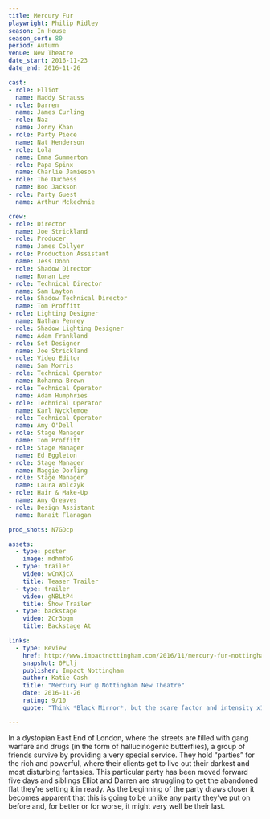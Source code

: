 ```yaml
---
title: Mercury Fur
playwright: Philip Ridley
season: In House
season_sort: 80
period: Autumn
venue: New Theatre
date_start: 2016-11-23
date_end: 2016-11-26

cast:
- role: Elliot
  name: Maddy Strauss
- role: Darren
  name: James Curling
- role: Naz
  name: Jonny Khan
- role: Party Piece
  name: Nat Henderson
- role: Lola
  name: Emma Summerton
- role: Papa Spinx
  name: Charlie Jamieson
- role: The Duchess
  name: Boo Jackson
- role: Party Guest
  name: Arthur Mckechnie

crew:
- role: Director
  name: Joe Strickland
- role: Producer
  name: James Collyer
- role: Production Assistant
  name: Jess Donn
- role: Shadow Director
  name: Ronan Lee
- role: Technical Director
  name: Sam Layton
- role: Shadow Technical Director
  name: Tom Proffitt
- role: Lighting Designer
  name: Nathan Penney
- role: Shadow Lighting Designer
  name: Adam Frankland
- role: Set Designer
  name: Joe Strickland
- role: Video Editor
  name: Sam Morris
- role: Technical Operator
  name: Rohanna Brown
- role: Technical Operator
  name: Adam Humphries
- role: Technical Operator
  name: Karl Nycklemoe
- role: Technical Operator
  name: Amy O'Dell
- role: Stage Manager
  name: Tom Proffitt
- role: Stage Manager
  name: Ed Eggleton
- role: Stage Manager
  name: Maggie Dorling
- role: Stage Manager
  name: Laura Wolczyk
- role: Hair & Make-Up
  name: Amy Greaves
- role: Design Assistant
  name: Ranait Flanagan

prod_shots: N7GDcp

assets:
  - type: poster
    image: mdhmfbG
  - type: trailer
    video: wCnXjcX
    title: Teaser Trailer
  - type: trailer
    video: gNBLtP4
    title: Show Trailer
  - type: backstage
    video: ZCr3bqm
    title: Backstage At

links:
  - type: Review
    href: http://www.impactnottingham.com/2016/11/mercury-fur-nottingham-new-theatre/
    snapshot: 0PLlj
    publisher: Impact Nottingham
    author: Katie Cash
    title: "Mercury Fur @ Nottingham New Theatre"
    date: 2016-11-26
    rating: 9/10
    quote: "Think *Black Mirror*, but the scare factor and intensity x10."

---
```


In a dystopian East End of London, where the streets are filled with gang warfare and drugs (in the form of hallucinogenic butterflies), a group of friends survive by providing a very special service. They hold “parties” for the rich and powerful, where their clients get to live out their darkest and most disturbing fantasies. This particular party has been moved forward five days and siblings Elliot and Darren are struggling to get the abandoned flat they’re setting it in ready. As the beginning of the party draws closer it becomes apparent that this is going to be unlike any party they’ve put on before and, for better or for worse, it might very well be their last.
